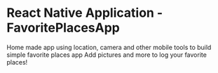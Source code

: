 # React Native Application - FavoritePlacesApp

Home made app using location, camera and other mobile tools to build simple favorite places app
Add pictures and more to log your favorite places!
